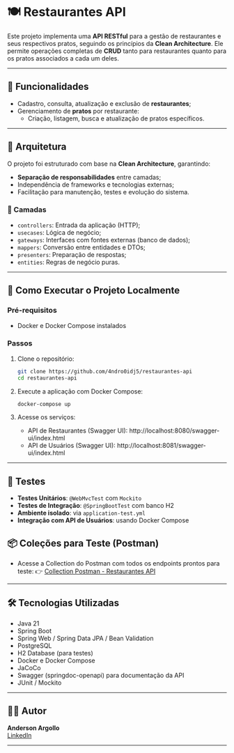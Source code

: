# 🍽️ Restaurantes API

Este projeto implementa uma **API RESTful** para a gestão de restaurantes e seus respectivos pratos, seguindo os princípios da **Clean Architecture**. Ele permite operações completas de **CRUD** tanto para restaurantes quanto para os pratos associados a cada um deles.

---

## 📌 Funcionalidades

- Cadastro, consulta, atualização e exclusão de **restaurantes**;
- Gerenciamento de **pratos** por restaurante:
  - Criação, listagem, busca e atualização de pratos específicos.

---

## 🧠 Arquitetura

O projeto foi estruturado com base na **Clean Architecture**, garantindo:
- **Separação de responsabilidades** entre camadas;
- Independência de frameworks e tecnologias externas;
- Facilitação para manutenção, testes e evolução do sistema.

### 📂 Camadas

- `controllers`: Entrada da aplicação (HTTP);
- `usecases`: Lógica de negócio;
- `gateways`: Interfaces com fontes externas (banco de dados);
- `mappers`: Conversão entre entidades e DTOs;
- `presenters`: Preparação de respostas;
- `entities`: Regras de negócio puras.

---

## 🚀 Como Executar o Projeto Localmente

### Pré-requisitos
- Docker e Docker Compose instalados

### Passos

1. Clone o repositório:
   ```bash
   git clone https://github.com/4ndro0idj5/restaurantes-api
   cd restaurantes-api
   ```

2. Execute a aplicação com Docker Compose:
   ```bash
   docker-compose up
   ```

3. Acesse os serviços:
    - API de Restaurantes (Swagger UI): http://localhost:8080/swagger-ui/index.html
    - API de Usuários (Swagger UI): http://localhost:8081/swagger-ui/index.html

---

## 🧪 Testes

- **Testes Unitários**: `@WebMvcTest` com `Mockito`
- **Testes de Integração**: `@SpringBootTest` com banco H2
- **Ambiente isolado**: via `application-test.yml`
- **Integração com API de Usuários**: usando Docker Compose



## 📦 Coleções para Teste (Postman)

- Acesse a Collection do Postman com todos os endpoints prontos para teste:
  👉 [Collection Postman - Restaurantes API](https://www.postman.com/api-team-5046/workspace/restaurantes-api/collection/41367352-fa4d9251-a533-4ed9-b9c8-0bc03328acc9?action=share&source=copy-link&creator=41367352)

---

## 🛠️ Tecnologias Utilizadas

- Java 21
- Spring Boot
- Spring Web / Spring Data JPA / Bean Validation
- PostgreSQL
- H2 Database (para testes)
- Docker e Docker Compose
- JaCoCo
- Swagger (springdoc-openapi) para documentação da API
- JUnit / Mockito

---

## 🙋‍♂️ Autor

**Anderson Argollo**  
[LinkedIn](https://www.linkedin.com/in/andersonlargollo) 

---

